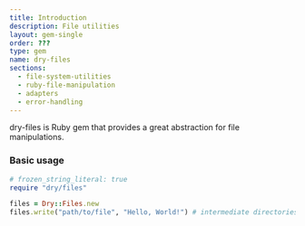 ```yaml
---
title: Introduction
description: File utilities
layout: gem-single
order: ???
type: gem
name: dry-files
sections:
  - file-system-utilities
  - ruby-file-manipulation
  - adapters
  - error-handling
---
```


dry-files is Ruby gem that provides a great abstraction for file manipulations.

### Basic usage

``` ruby
# frozen_string_literal: true
require "dry/files"

files = Dry::Files.new
files.write("path/to/file", "Hello, World!") # intermediate directories are created, if missing
```
